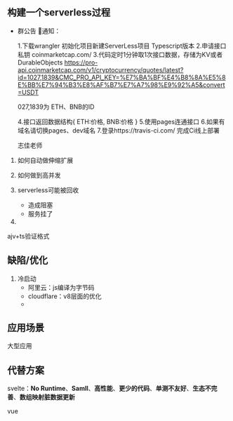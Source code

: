 ## <a id="whatis">构建一个serverless过程</a>
- 群公告
  🌲通知：

  1.下载wrangler 初始化项目新建ServerLess项目 Typescript版本
  2.申请接口私钥 coinmarketcap.com/
  3.代码定时1分钟取1次接口数据，存储为KV或者DurableObjects
  https://pro-api.coinmarketcap.com/v1/cryptocurrency/quotes/latest?id=1027,1839&CMC_PRO_API_KEY=%E7%BA%BF%E4%B8%8A%E5%8E%BB%E7%94%B3%E8%AF%B7%E7%A7%98%E9%92%A5&convert=USDT

  027,1839为 ETH、BNB的ID

  4.接口返回数据结构{
   ETH:价格,
   BNB:价格
  }
  5.使用pages连通接口
  6.如果有域名请切换pages、dev域名
  7.登录https://travis-ci.com/ 完成Ci线上部署

  志佳老师



1. 如何自动做伸缩扩展

2. 如何做到高并发

3. serverless可能被回收
   * 造成阻塞
   * 服务挂了
4. 

ajv+ts验证格式

## <a id="issue">缺陷/优化</a>

1. 冷启动
   * 阿里云：js编译为字节码
   * cloudflare：v8层面的优化
   * 

## <a id="scenario">应用场景</a>

大型应用

## <a id="replacement">代替方案</a>

svelte：**No Runtime**、**Samll**、**高性能**、**更少的代码**、**单测不友好**、**生态不完善**、**数组映射脏数据更新**

vue

